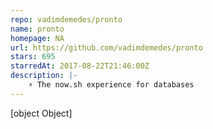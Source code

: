 ```yaml
---
repo: vadimdemedes/pronto
name: pronto
homepage: NA
url: https://github.com/vadimdemedes/pronto
stars: 695
starredAt: 2017-08-22T21:46:00Z
description: |-
    ⚡ The now.sh experience for databases
---
```


[object Object]
